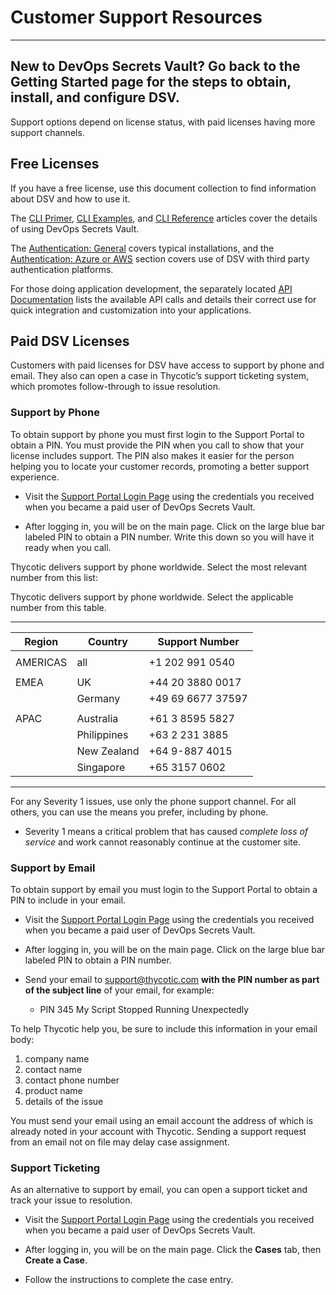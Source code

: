 ﻿[title]: # (Customer Support Resources)
[tags]: # (DevOps Secrets Vault,DSV,)
[priority]: # (2100)

# Customer Support Resources
  
---
New to DevOps Secrets Vault? Go back to the Getting Started page for the steps to obtain, install, and configure DSV.
---
  
Support options depend on license status, with paid licenses having more support channels.

## Free Licenses

If you have a free license, use this document collection to find information about DSV and how to use it.

The [CLI Primer](./06-cli-primer/index.md), [CLI Examples](./07-cli-examples/index.md), and [CLI Reference](./08-cli-ref/index.md) articles cover the details of using DevOps Secrets Vault.

The [Authentication: General](./04-authent-gen/index.md) covers typical installations, and the [Authentication: Azure or AWS](./05-authent-azure-aws/index.md) section covers use of DSV with third party authentication platforms.

For those doing application development, the separately located [API Documentation](https://dsv.thycotic.com/api) lists the available API calls and details their correct use for quick integration and customization into your applications.

## Paid DSV Licenses

Customers with paid licenses for DSV have access to support by phone and email. They also can open a case in Thycotic’s support ticketing system, which promotes follow-through to issue resolution.

### Support by Phone

To obtain support by phone you must first login to the Support Portal to obtain a PIN. You must provide the PIN when you call to show that your license includes support. The PIN also makes it easier for the person helping you to locate your customer records, promoting a better support experience.

* Visit the [Support Portal Login Page](https://thycotic.force.com/support/s/login/) using the credentials you received when you became a paid user of DevOps Secrets Vault.

* After logging in, you will be on the main page. Click on the large blue bar labeled PIN to obtain a PIN number. Write this down so you will have it ready when you call.

Thycotic delivers support by phone worldwide. Select the most relevant number from this list:

Thycotic delivers support by phone worldwide. Select the applicable number from this table.

  
---
  

| **Region** | **Country** | **Support Number** |
|------------|-------------|--------------------|
|            |             |                    |
| AMERICAS   | all         | \+1 202 991 0540   |
|            |             |                    |
| EMEA       | UK          | \+44 20 3880 0017  |
|            | Germany     | \+49 69 6677 37597 |
|            |             |                    |
| APAC       | Australia   | \+61 3 8595 5827   |
|            | Philippines | \+63 2 231 3885    |
|            | New Zealand | \+64 9-887 4015    |
|            | Singapore   | \+65 3157 0602     |

  
---
  

For any Severity 1 issues, use only the phone support channel. For all others, you can use the means you prefer, including by phone.

* Severity 1 means a critical problem that has caused *complete loss of service* and work cannot reasonably continue at the customer site.

### Support by Email

To obtain support by email you must login to the Support Portal to obtain a PIN to include in your email.

* Visit the [Support Portal Login Page](https://thycotic.force.com/support/s/login/) using the credentials you received when you became a paid user of DevOps Secrets Vault.

* After logging in, you will be on the main page. Click on the large blue bar labeled PIN to obtain a PIN number.

* Send your email to support@thycotic.com **with the PIN number as part of the subject line** of your email, for example:

  * PIN 345 My Script Stopped Running Unexpectedly

To help Thycotic help you, be sure to include this information in your email body:

1. company name
2. contact name
3. contact phone number
4. product name
5. details of the issue

You must send your email using an email account the address of which is already noted in your account with Thycotic.
Sending a support request from an email not on file may delay case assignment.

### Support Ticketing

As an alternative to support by email, you can open a support ticket and track your issue to resolution.

* Visit the [Support Portal Login Page](https://thycotic.force.com/support/s/login/) using the credentials you received when you became a paid user of DevOps Secrets Vault.

* After logging in, you will be on the main page. Click the **Cases** tab, then **Create a Case**.
* Follow the instructions to complete the case entry.
